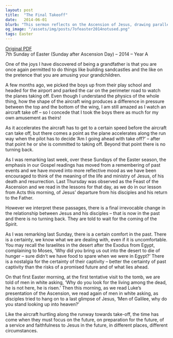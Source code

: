 ```yaml
---
layout: post
title:  "The Final Takeoff"
date:   2014-06-01
blurb: "This sermon reflects on the Ascension of Jesus, drawing parallels between an airplane taking off and the irrevocable change in the relationship between Jesus and his disciples. It encourages listeners to focus on the future and prepare for a life of service and faithfulness in different places and circumstances."
og_image: "/assets/img/posts/7ofeaster2014notused.png"
tags: Easter
---
```

[Original PDF](/assets/pdf/7ofeaster2014notused.pdf)    
7th Sunday of Easter (Sunday after Ascension Day) – 2014 – Year A

One of the joys I have discovered of being a grandfather is that you are once again permitted to do things like building sandcastles and the like on the pretence that you are amusing your grandchildren.

A few months ago, we picked the boys up from their play school and headed for the airport and parked the car on the perimeter road to watch the planes taking off. Even though I understand the physics of the whole thing, how the shape of the aircraft wing produces a difference in pressure between the top and the bottom of the wing, I am still amazed as I watch an aircraft take off – so I concede that I took the boys there as much for my own amusement as theirs!

As it accelerates the aircraft has to get to a certain speed before the aircraft can take off, but there comes a point as the plane accelerates along the run way when the pilot has to decide ‘Am I going ahead with take off?’ – after that point he or she is committed to taking off. Beyond that point there is no turning back.

As I was remarking last week, over these Sundays of the Easter season, the emphasis in our Gospel readings has moved from a remembering of past events and we have moved into more reflective mood as we have been encouraged to think of the meaning of the life and ministry of Jesus, of his death and resurrection. Last Thursday was observed as the Feast of the Ascension and we read in the lessons for that day, as we do in our lesson from Acts this morning, of Jesus’ departure from his disciples and his return to the Father.

However we interpret these passages, there is a final irrevocable change in the relationship between Jesus and his disciples – that is now in the past and there is no turning back. They are told to wait for the coming of the Spirit.

As I was remarking last Sunday, there is a certain comfort in the past. There is a certainty, we know what we are dealing with, even if it is uncomfortable. You may recall the Israelites in the desert after the Exodus from Egypt, complaining to Moses, ‘Why did you bring us out into the desert to die of hunger – sure didn’t we have food to spare when we were in Egypt?’ There is a nostalgia for the certainty of their captivity – better the certainty of past captivity than the risks of a promised future and of what lies ahead.

On that first Easter morning, at the first tentative visit to the tomb, we are told of men in white asking, ‘Why do you look for the living among the dead, he is not here, he is risen.’ Then this morning, as we read Luke’s presentation of the Ascension, we read again of men in white asking, as disciples tried to hang on to a last glimpse of Jesus, ‘Men of Galilee, why do you stand looking up into heaven?’

Like the aircraft hurtling along the runway towards take-off, the time has come when they must focus on the future, on preparation for the future, of a service and faithfulness to Jesus in the future, in different places, different circumstances.
